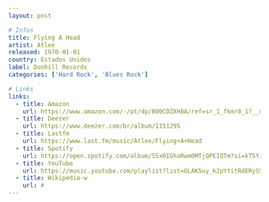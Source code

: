 ```yaml
---
layout: post

# Infos
title: Flying A Head
artist: Atlee
released: 1970-01-01
country: Estados Unidos
label: Dunhill Records
categories: ['Hard Rock', 'Blues Rock']

# Links
links:
  - title: Amazon
    url: https://www.amazon.com/-/pt/dp/B00CDZXH0A/ref=sr_1_fkmr0_1?__mk_pt_BR=%C3%85M%C3%85%C5%BD%C3%95%C3%91&dchild=1&keywords=flying+ahead+atlee&qid=1614481345&sr=8-1-fkmr0&tag=kvnol08-20
  - title: Deezer
    url: https://www.deezer.com/br/album/1151295
  - title: Lastfm
    url: https://www.last.fm/music/Atlee/Flying+A+Head
  - title: Spotify
    url: https://open.spotify.com/album/5Sx0IGhaRwm0MTjQPEIQTm?si=kT5YJwFNTy2RkejGsdYuCQ
  - title: YouTube
    url: https://music.youtube.com/playlist?list=OLAK5uy_k2pYtitRdERySSFFpN50INgngyiUF1gn8
  - title: Wikipedia-w
    url: #
---
```

